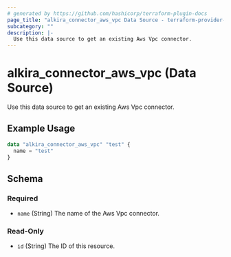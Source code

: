 ```yaml
---
# generated by https://github.com/hashicorp/terraform-plugin-docs
page_title: "alkira_connector_aws_vpc Data Source - terraform-provider-alkira"
subcategory: ""
description: |-
  Use this data source to get an existing Aws Vpc connector.
---
```


# alkira_connector_aws_vpc (Data Source)

Use this data source to get an existing Aws Vpc connector.

## Example Usage

```terraform
data "alkira_connector_aws_vpc" "test" {
  name = "test"
}
```

<!-- schema generated by tfplugindocs -->
## Schema

### Required

- `name` (String) The name of the Aws Vpc connector.

### Read-Only

- `id` (String) The ID of this resource.


